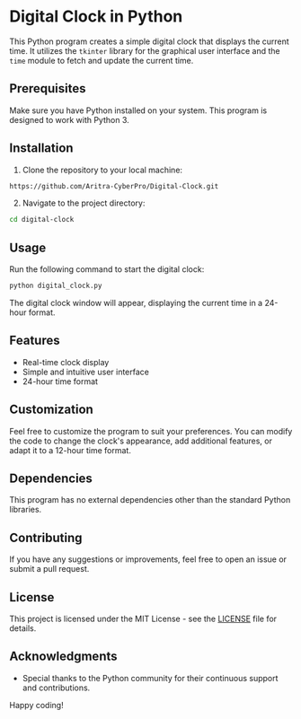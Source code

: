 # Digital Clock in Python

This Python program creates a simple digital clock that displays the current time. It utilizes the `tkinter` library for the graphical user interface and the `time` module to fetch and update the current time.

## Prerequisites

Make sure you have Python installed on your system. This program is designed to work with Python 3.

## Installation

1. Clone the repository to your local machine:

```bash
https://github.com/Aritra-CyberPro/Digital-Clock.git
```

2. Navigate to the project directory:

```bash
cd digital-clock
```

## Usage

Run the following command to start the digital clock:

```bash
python digital_clock.py
```

The digital clock window will appear, displaying the current time in a 24-hour format.

## Features

- Real-time clock display
- Simple and intuitive user interface
- 24-hour time format

## Customization

Feel free to customize the program to suit your preferences. You can modify the code to change the clock's appearance, add additional features, or adapt it to a 12-hour time format.

## Dependencies

This program has no external dependencies other than the standard Python libraries.

## Contributing

If you have any suggestions or improvements, feel free to open an issue or submit a pull request.

## License

This project is licensed under the MIT License - see the [LICENSE](LICENSE) file for details.

## Acknowledgments

- Special thanks to the Python community for their continuous support and contributions.

Happy coding!
